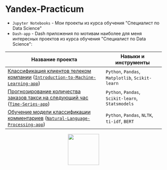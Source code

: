 # Yandex-Practicum
- `Jupyter Notebooks` - Мои проекты из курса обучения "Специалист по Data Science"
- `Dash-app` - Dash приложения по мотивам наиболее для меня интересных проектов из курса обучения "Специалист по Data Science":

| Название проекта | Навыки и инструменты |
|------------------|----------------------|
| [Классификация клиентов телеком компании](https://github.com/UsilaDobry/Yandex-Practicum/tree/main/Jupyter%20Notebooks/Классификация%20клиентов%20телеком%20компании "Ссылка на проект Jupyter Notebooks") ([`Introduction-to-Machine-Learning-app`](https://github.com/UsilaDobry/Yandex-Practicum/tree/main/Dash_app/Introduction_to_Machine_Learning_Dash_app "Ссылка на Dash приложение")) | `Python`, `Pandas`, `Matplotlib`, `Scikit-learn` |
| [Прогнозирование количества заказов такси на следующий час](https://github.com/UsilaDobry/Yandex-Practicum/tree/main/Jupyter%20Notebooks/Прогнозирование%20количества%20заказов%20такси%20на%20следующий%20час "ссылка на проект Jupyter Notebooks") ([`Time-Series-app`](https://github.com/UsilaDobry/Yandex-Practicum/tree/main/Dash_app/Time_Series_Dash_app "Ссылка на Dash приложение")) | `Python`, `Pandas`, `Scikit-learn`, `Statsmodels` |
| [Обучение модели классификации комментариев](https://github.com/UsilaDobry/Yandex-Practicum/tree/main/Jupyter%20Notebooks/Обучение%20модели%20классификации%20комментариев "Ссылка на проект Jupyter Notebooks") ([`Natural-Language-Processing-app`](https://github.com/UsilaDobry/Yandex-Practicum/tree/main/Dash_app/Natural_Language_Processing_Dash_app "Ссылка на Dash приложение")) | `Python`, `Pandas`, `NLTK`, `ti-idf`, `BERT` |



<div id="header" align="center">
  <img src="https://media.giphy.com/media/gjrYDwbjnK8x36xZIO/giphy.gif" width="100"/>
</div>
